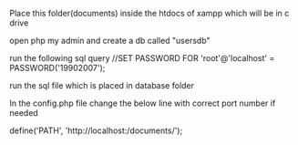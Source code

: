 
Place this folder(documents) inside the htdocs of xampp which will be in c drive

open php my admin and create a db called "usersdb"

run the following sql query
//SET PASSWORD FOR 'root'@'localhost' = PASSWORD('19902007');


run the sql file which is placed in database folder

In the config.php file change the below line with correct port number if needed

define('PATH', 'http://localhost:/documents/');



